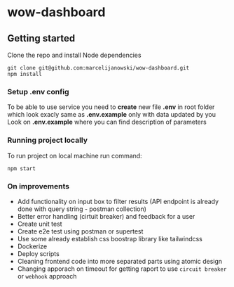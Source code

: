 # wow-dashboard


## Getting started

Clone the repo and install Node dependencies
```
git clone git@github.com:marcelijanowski/wow-dashboard.git
npm install
```

### Setup .env config
To be able to use service you need to **create** new file **.env** in root folder which look exacly same as **.env.example** only with data updated by you
Look on **.env.example** where you can find description of parameters

### Running project locally
To run project on local machine run command:
```
npm start
```
### On improvements
- Add functionality on input box to filter results (API endpoint is already done with query string - postman collection)
- Better error handling (cirtuit breaker) and feedback for a user
- Create unit test 
- Create e2e test using postman or supertest
- Use some already establish css boostrap library like tailwindcss
- Dockerize
- Deploy scripts 
- Cleaning frontend code into more separated parts using atomic design
- Changing apporach on timeout for getting raport to use `circuit breaker` or `webhook` approach

